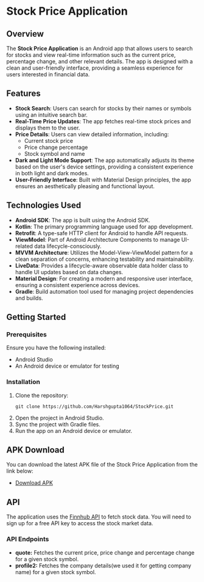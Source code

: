 <!DOCTYPE html>
<html lang="en">
  <h1>Stock Price Application</h1>

  <div class="section">
        <h2>Overview</h2>
        <p>The <strong>Stock Price Application</strong> is an Android app that allows users to search for stocks and view real-time information such as the current price, percentage change, and other relevant details. The app is designed with a clean and user-friendly interface, providing a seamless experience for users interested in financial data.</p>
    </div>

  <div class="section">
        <h2>Features</h2>
        <ul>
            <li><strong>Stock Search</strong>: Users can search for stocks by their names or symbols using an intuitive search bar.</li>
            <li><strong>Real-Time Price Updates</strong>: The app fetches real-time stock prices and displays them to the user.</li>
            <li><strong>Price Details</strong>: Users can view detailed information, including:
                <ul>
                    <li>Current stock price</li>
                    <li>Price change percentage</li>
                    <li>Stock symbol and name</li>
                </ul>
            </li>
            <li><strong>Dark and Light Mode Support</strong>: The app automatically adjusts its theme based on the user's device settings, providing a consistent experience in both light and dark modes.</li>
            <li><strong>User-Friendly Interface</strong>: Built with Material Design principles, the app ensures an aesthetically pleasing and functional layout.</li>
        </ul>
    </div>

  <div class="section">
        <h2>Technologies Used</h2>
        <ul>
            <li><strong>Android SDK</strong>: The app is built using the Android SDK.</li>
            <li><strong>Kotlin</strong>: The primary programming language used for app development.</li>
            <li><strong>Retrofit</strong>: A type-safe HTTP client for Android to handle API requests.</li>
            <li><strong>ViewModel</strong>: Part of Android Architecture Components to manage UI-related data lifecycle-consciously.</li>
            <li><strong>MVVM Architecture</strong>: Utilizes the Model-View-ViewModel pattern for a clean separation of concerns, enhancing testability and maintainability.</li>
            <li><strong>LiveData</strong>: Provides a lifecycle-aware observable data holder class to handle UI updates based on data changes.</li>
            <li><strong>Material Design</strong>: For creating a modern and responsive user interface, ensuring a consistent experience across devices.</li>
            <li><strong>Gradle</strong>: Build automation tool used for managing project dependencies and builds.</li>
        </ul>
    </div>

  <div class="section">
        <h2>Getting Started</h2>

  <h3>Prerequisites</h3>
        <p>Ensure you have the following installed:</p>
        <ul>
            <li>Android Studio</li>
            <li>An Android device or emulator for testing</li>
        </ul>

  <h3>Installation</h3>
        <ol>
            <li>Clone the repository:</li>
            <pre><code>git clone https://github.com/Harshgupta1064/StockPrice.git</code></pre>
            <li>Open the project in Android Studio.</li>
            <li>Sync the project with Gradle files.</li>
            <li>Run the app on an Android device or emulator.</li>
        </ol>
    </div>

  <div class="section">
        <h2>APK Download</h2>
        <p>You can download the latest APK file of the Stock Price Application from the link below:</p>
        <ul>
            <li><a href="https://drive.google.com/file/d/1ZlkP-OycHtRMK41ykLrRkaQ5HGGjX5rV/view?usp=sharing" target="_blank">Download APK</a></li>
        </ul>
    </div>

  <div class="section">
        <h2>API</h2>
        <p>The application uses the <a href="https://finnhub.io/" target="_blank">Finnhub API</a> to fetch stock data. You will need to sign up for a free API key to access the stock market data.</p>

  <h3>API Endpoints</h3>
        <ul>
            <li><strong>quote:</strong> Fetches the current price, price change and percentage change for a given stock symbol.</li>
            <li><strong>profile2:</strong> Fetches the company details(we used it for getting company name) for a given stock symbol.</li>
        </ul>
    </div>

</body>
</html>
